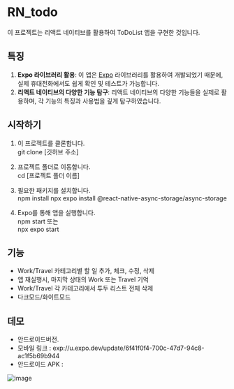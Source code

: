 # RN_todo

이 프로젝트는 리액트 네이티브를 활용하여 ToDoList 앱을 구현한 것입니다.

## 특징

1. **Expo 라이브러리 활용**: 이 앱은 [Expo](https://expo.dev/) 라이브러리를 활용하여 개발되었기 때문에, 실제 휴대전화에서도 쉽게 확인 및 테스트가 가능합니다.
2. **리액트 네이티브의 다양한 기능 탐구**: 리액트 네이티브의 다양한 기능들을 실제로 활용하며, 각 기능의 특징과 사용법을 깊게 탐구하였습니다.

## 시작하기

1. 이 프로젝트를 클론합니다.<br>
git clone [깃허브 주소]

2. 프로젝트 폴더로 이동합니다.<br>
cd [프로젝트 폴더 이름]

3. 필요한 패키지를 설치합니다.<br>
npm install
npx expo install @react-native-async-storage/async-storage

5. Expo를 통해 앱을 실행합니다.<br>
npm start 또는 <br>
npx expo start


## 기능

- Work/Travel 카테고리별 할 일 추가, 체크, 수정, 삭제
- 앱 재실행시, 마지막 상태의 Work 또는 Travel 기억
- Work/Travel 각 카테고리에서 투두 리스트 전체 삭제
- 다크모드/화이트모드


## 데모
- 안드로이드버전. <br>
- 모바일 링크 : exp://u.expo.dev/update/6f41f0f4-700c-47d7-94c8-ac1f5b69b944 <br>
- 안드로이드 APK : <br>


![image](https://github.com/judiking1/RN_todo/assets/110409369/c7eaf523-5a02-4ed6-854a-9173fe3b35f7)


